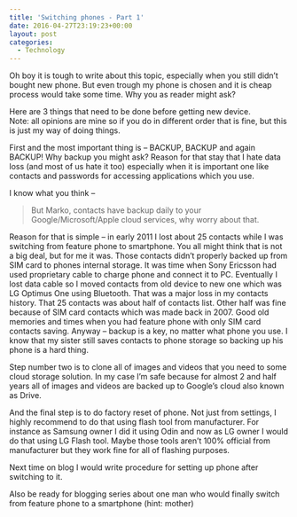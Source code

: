```yaml
---
title: 'Switching phones - Part 1'
date: 2016-04-27T23:19:23+00:00
layout: post
categories:
  - Technology
---
```

Oh boy it is tough to write about this topic, especially when you still didn’t bought new phone. But even trough my phone is chosen and it is cheap process would take some time. Why you as reader might ask?

Here are 3 things that need to be done before getting new device.  
Note: all opinions are mine so if you do in different order that is fine, but this is just my way of doing things.

First and the most important thing is – BACKUP, BACKUP and again BACKUP! Why backup you might ask? Reason for that stay that I hate data loss (and most of us hate it too) especially when it is important one like contacts and passwords for accessing applications which you use.

I know what you think –

> But Marko, contacts have backup daily to your Google/Microsoft/Apple cloud services, why worry about that.

Reason for that is simple – in early 2011 I lost about 25 contacts while I was switching from feature phone to smartphone. You all might think that is not a big deal, but for me it was. Those contacts didn’t properly backed up from SIM card to phones internal storage. It was time when Sony Ericsson had used proprietary cable to charge phone and connect it to PC. Eventually I lost data cable so I moved contacts from old device to new one which was LG Optimus One using Bluetooth. That was a major loss in my contacts history. That 25 contacts was about half of contacts list. Other half was fine because of SIM card contacts which was made back in 2007\. Good old memories and times when you had feature phone with only SIM card contacts saving. Anyway – backup is a key, no matter what phone you use. I know that my sister still saves contacts to phone storage so backing up his phone is a hard thing.

Step number two is to clone all of images and videos that you need to some cloud storage solution. In my case I’m safe because for almost 2 and half years all of images and videos are backed up to Google’s cloud also known as Drive.

And the final step is to do factory reset of phone. Not just from settings, I highly recommend to do that using flash tool from manufacturer. For instance as Samsung owner I did it using Odin and now as LG owner I would do that using LG Flash tool. Maybe those tools aren’t 100% official from manufacturer but they work fine for all of flashing purposes.

Next time on blog I would write procedure for setting up phone after switching to it.

Also be ready for blogging series about one man who would finally switch from feature phone to a smartphone (hint: mother)